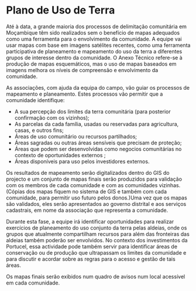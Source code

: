 # Plano de Uso de Terra

Até à data, a grande maioria dos processos de delimitação comunitária em Moçambique têm sido realizados sem o benefício de mapas adequados como uma ferramenta para o envolvimento da comunidade. A equipe vai usar mapas com base em imagens satélites recentes, como uma ferramenta participativa de planeamento e mapeamento do uso da terra a diferentes grupos de interesse dentro da comunidade. O Anexo Técnico refere-se à produção de mapas esquemáticos, mas o uso de mapas baseados em imagens melhora os níveis de compreensão e envolvimento da comunidade.

As associações, com ajuda da equipa do campo, vão guiar os processos de mapeamento e planeamento. Estes processos vão permitir que a comunidade identifique:

* A sua percepção dos limites da terra comunitária \(para posterior confirmação com os vizinhos\);
* As parcelas da cada família, usadas ou reservadas para agricultura, casas, e outros fins;
* Áreas de uso comunitário ou recursos partilhados;
* Áreas sagradas ou outras áreas sensíveis que precisam de proteção;
* Áreas que podem ser desenvolvidas como negocios comunitárias no contexto de oportunidades externos ;
* Áreas disponíveis para uso pelos investidores externos.

Os resultados de mapeamento serão digitalizados dentro do GIS do projecto e um conjunto de mapas finais serão produzidos para validação com os membros de cada comunidade e com as comunidades vizinhas. \(Cópias dos mapas fiquem no sistema de GIS e também com cada comunidade, para permitir uso futuro pelos donos.\)Uma vez que os mapas são validados, eles serão apresentados ao governo distrital e aos serviços cadastrais, em nome da associação que representa a comunidade.

Durante esta fase, a equipe irá identificar oportunidades para realizar exercícios de planeamento do uso conjunto da terra pelas aldeias, onde os grupos que atualmente compartilham recursos para além das fronteiras das aldeias também poderão ser envolvidos. No contexto dos investimentos da Portucel, essa actividade pode também servir para identificar áreas de conservação ou de produção que ultrapassam os limites da comunidade e para discutir e acordar sobre as regras para o acesso e gestão de tais áreas.

Os mapas finais serão exibidos num quadro de avisos num local acessível em cada comunidade.



